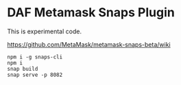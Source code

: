 # DAF Metamask Snaps Plugin

This is experimental code.

https://github.com/MetaMask/metamask-snaps-beta/wiki

```
npm i -g snaps-cli
npm i
snap build
snap serve -p 8082
```